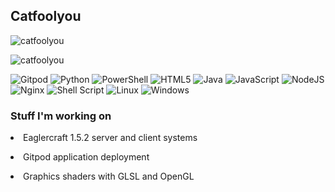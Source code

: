 ## Catfoolyou
<p><img  src="https://github-readme-stats.vercel.app/api/top-langs?username=catfoolyou&show_icons=true&theme=dark&locale=en&langs_count=10&layout=compact" alt="catfoolyou" /></p>
<p><img  src="https://github-readme-stats.vercel.app/api?username=catfoolyou&show_icons=true&theme=dark&locale=en&langs_count=10&layout=compact" alt="catfoolyou" /></p>

![Gitpod](https://img.shields.io/badge/gitpod-f06611.svg?style=for-the-badge&logo=gitpod&logoColor=white)
  ![Python](https://img.shields.io/badge/python-3670A0?style=for-the-badge&logo=python&logoColor=ffdd54)
  ![PowerShell](https://img.shields.io/badge/PowerShell-%235391FE.svg?style=for-the-badge&logo=powershell&logoColor=white)
  ![HTML5](https://img.shields.io/badge/html5-%23E34F26.svg?style=for-the-badge&logo=html5&logoColor=white)
  ![Java](https://img.shields.io/badge/java-%23ED8B00.svg?style=for-the-badge&logo=openjdk&logoColor=white)
  ![JavaScript](https://img.shields.io/badge/javascript-%23323330.svg?style=for-the-badge&logo=javascript&logoColor=%23F7DF1E)
  ![NodeJS](https://img.shields.io/badge/node.js-6DA55F?style=for-the-badge&logo=node.js&logoColor=white)
  ![Nginx](https://img.shields.io/badge/nginx-%23009639.svg?style=for-the-badge&logo=nginx&logoColor=white)
  ![Shell Script](https://img.shields.io/badge/shell_script-%23121011.svg?style=for-the-badge&logo=gnu-bash&logoColor=white)
  ![Linux](https://img.shields.io/badge/Linux-FCC624?style=for-the-badge&logo=linux&logoColor=black)
  ![Windows](https://img.shields.io/badge/Windows-0078D6?style=for-the-badge&logo=windows&logoColor=white)


<h3 align="left">Stuff I'm working on</h3>
    <p><li>Eaglercraft 1.5.2 server and client systems</li></p>
    <p><li>Gitpod application deployment</li></p>
    <p><li>Graphics shaders with GLSL and OpenGL</li></p>

